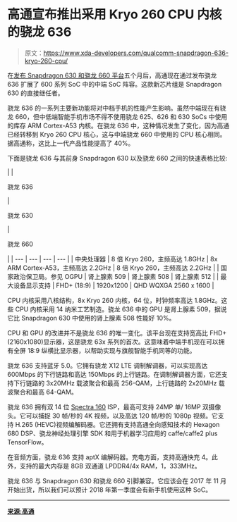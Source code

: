 # 高通宣布推出采用 Kryo 260 CPU 内核的骁龙 636

> 原文：<https://www.xda-developers.com/qualcomm-snapdragon-636-kryo-260-cpu/>

在[发布 Snapdragon 630 和骁龙 660 平台](https://www.xda-developers.com/qualcomm-unveils-snapdragon-660-and-snapdragon-630-two-upper-mid-tier-socs/)五个月后，高通现在通过发布骁龙 636 扩展了 600 系列 SoC 中的中端 SoC 阵容。这款新芯片组是 Snapdragon 630 的直接继任者。

骁龙 636 的一系列主要新功能将对中档手机的性能产生影响。虽然中端现在有骁龙 660，但中低端智能手机市场不得不使用骁龙 625、626 和 630 SoCs 中使用的库存 ARM Cortex-A53 内核。在骁龙 636 中，这种情况发生了变化，因为高通已经转移到 Kryo 260 CPU 核心，这与中端骁龙 660 中使用的 CPU 核心相同。据高通称，这比上一代产品性能提高了 40%。

下面是骁龙 636 与其前身 Snapdragon 630 以及骁龙 660 之间的快速表格比较:

|  | 

骁龙 636

 | 

骁龙 630

 | 

骁龙 660

 |
| --- | --- | --- | --- |
| 中央处理器 | 8 倍 Kryo 260，主频高达 1.8GHz | 8x ARM Cortex-A53，主频高达 2.2GHz | 8 倍 Kryo 260，主频高达 2.2GHz |
| 国家政治保卫局。参见 OGPU | 肾上腺素 509 | 肾上腺素 508 | 肾上腺素 512 |
| 最大设备显示支持 | FHD+ (18:9) | 1920x1200 | QHD WQXGA 2560 x 1600 |

CPU 内核采用八核结构，8x Kryo 260 内核，64 位，时钟频率高达 1.8GHz。这些 CPU 内核采用 14 纳米工艺制造。骁龙 636 中的 GPU 是肾上腺素 509，据说它比 Snapdragon 630 中使用的肾上腺素 508 性能好 10%。

CPU 和 GPU 的改进并不是骁龙 636 的唯一变化。该平台现在支持宽高比 FHD+ (2160x1080)显示器，这是骁龙 63x 系列的首次。这意味着中端手机现在可以拥有全屏 18:9 纵横比显示器，以帮助实现与旗舰智能手机同等的功能。

骁龙 636 支持蓝牙 5.0。它拥有骁龙 X12 LTE 调制解调器，可以实现高达 600Mbps 的下行链路和高达 150Mbps 的上行链路。在调制解调器方面，它还支持下行链路的 3x20MHz 载波聚合和最高 256-QAM，上行链路的 2x20MHz 载波聚合和最高 64-QAM。

骁龙 636 拥有双 14 位 [Spectra 160](https://www.xda-developers.com/qualcomm-unveils-snapdragon-660-and-snapdragon-630-two-upper-mid-tier-socs/) ISP，最高可支持 24MP 单/ 16MP 双摄像头。它可以捕捉 30 帧/秒的 4K 视频，以及高达 120 帧/秒的 1080p 视频。它支持 H.265 (HEVC)视频编解码器。它还拥有支持高通全向感知技术的 Hexagon 680 DSP、骁龙神经处理引擎 SDK 和用于机器学习应用的 caffe/caffe2 plus TensorFlow。

在音频方面，骁龙 636 支持 aptX 编解码器。充电方面，支持高通快充 4。此外，支持的最大内存是 8GB 双通道 LPDDR4/4x RAM，1，333MHz。

骁龙 636 与 Snapdragon 630 和骁龙 660 引脚兼容。它应该会在 2017 年 11 月开始出货，所以我们可以预计 2018 年第一季度会有新手机使用这种 SoC。

* * *

[**来源:高通**](https://www.qualcomm.com/products/snapdragon-636-mobile-platform)